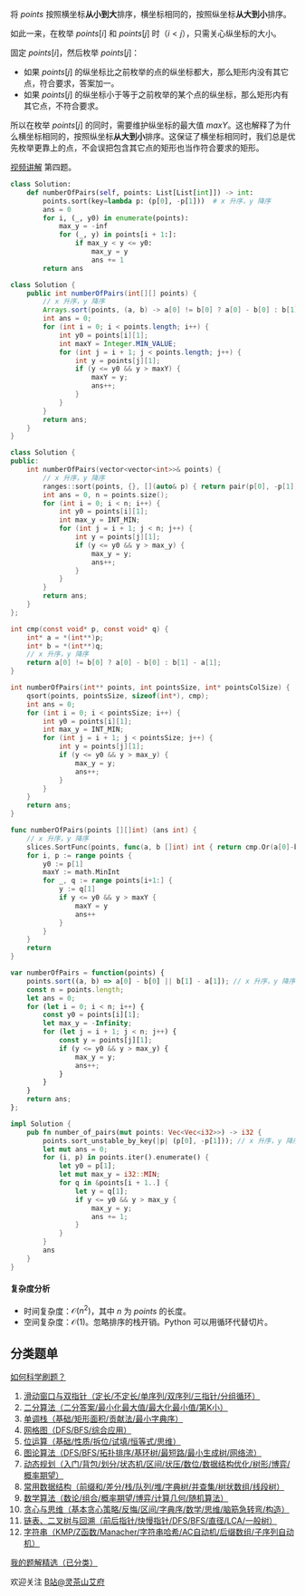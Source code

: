 将 $\textit{points}$ 按照横坐标**从小到大**排序，横坐标相同的，按照纵坐标**从大到小**排序。

如此一来，在枚举 $\textit{points}[i]$ 和 $\textit{points}[j]$ 时（$i<j$），只需关心纵坐标的大小。

固定 $\textit{points}[i]$，然后枚举 $\textit{points}[j]$：

- 如果 $\textit{points}[j]$ 的纵坐标比之前枚举的点的纵坐标都大，那么矩形内没有其它点，符合要求，答案加一。
- 如果 $\textit{points}[j]$ 的纵坐标小于等于之前枚举的某个点的纵坐标，那么矩形内有其它点，不符合要求。

所以在枚举 $\textit{points}[j]$ 的同时，需要维护纵坐标的最大值 $\textit{maxY}$。这也解释了为什么横坐标相同的，按照纵坐标**从大到小**排序。这保证了横坐标相同时，我们总是优先枚举更靠上的点，不会误把包含其它点的矩形也当作符合要求的矩形。

[视频讲解](https://www.bilibili.com/video/BV14C411r7nN/) 第四题。

```py [sol-Python3]
class Solution:
    def numberOfPairs(self, points: List[List[int]]) -> int:
        points.sort(key=lambda p: (p[0], -p[1]))  # x 升序，y 降序
        ans = 0
        for i, (_, y0) in enumerate(points):
            max_y = -inf
            for (_, y) in points[i + 1:]:
                if max_y < y <= y0:
                    max_y = y
                    ans += 1
        return ans
```

```java [sol-Java]
class Solution {
    public int numberOfPairs(int[][] points) {
        // x 升序，y 降序
        Arrays.sort(points, (a, b) -> a[0] != b[0] ? a[0] - b[0] : b[1] - a[1]);
        int ans = 0;
        for (int i = 0; i < points.length; i++) {
            int y0 = points[i][1];
            int maxY = Integer.MIN_VALUE;
            for (int j = i + 1; j < points.length; j++) {
                int y = points[j][1];
                if (y <= y0 && y > maxY) {
                    maxY = y;
                    ans++;
                }
            }
        }
        return ans;
    }
}
```

```cpp [sol-C++]
class Solution {
public:
    int numberOfPairs(vector<vector<int>>& points) {
        // x 升序，y 降序
        ranges::sort(points, {}, [](auto& p) { return pair(p[0], -p[1]); });
        int ans = 0, n = points.size();
        for (int i = 0; i < n; i++) {
            int y0 = points[i][1];
            int max_y = INT_MIN;
            for (int j = i + 1; j < n; j++) {
                int y = points[j][1];
                if (y <= y0 && y > max_y) {
                    max_y = y;
                    ans++;
                }
            }
        }
        return ans;
    }
};
```

```c [sol-C]
int cmp(const void* p, const void* q) {
    int* a = *(int**)p;
    int* b = *(int**)q;
    // x 升序，y 降序
    return a[0] != b[0] ? a[0] - b[0] : b[1] - a[1];
}

int numberOfPairs(int** points, int pointsSize, int* pointsColSize) {
    qsort(points, pointsSize, sizeof(int*), cmp);
    int ans = 0;
    for (int i = 0; i < pointsSize; i++) {
        int y0 = points[i][1];
        int max_y = INT_MIN;
        for (int j = i + 1; j < pointsSize; j++) {
            int y = points[j][1];
            if (y <= y0 && y > max_y) {
                max_y = y;
                ans++;
            }
        }
    }
    return ans;
}
```

```go [sol-Go]
func numberOfPairs(points [][]int) (ans int) {
	// x 升序，y 降序
	slices.SortFunc(points, func(a, b []int) int { return cmp.Or(a[0]-b[0], b[1]-a[1]) })
	for i, p := range points {
		y0 := p[1]
		maxY := math.MinInt
		for _, q := range points[i+1:] {
			y := q[1]
			if y <= y0 && y > maxY {
				maxY = y
				ans++
			}
		}
	}
	return
}
```

```js [sol-JavaScript]
var numberOfPairs = function(points) {
    points.sort((a, b) => a[0] - b[0] || b[1] - a[1]); // x 升序，y 降序
    const n = points.length;
    let ans = 0;
    for (let i = 0; i < n; i++) {
        const y0 = points[i][1];
        let max_y = -Infinity;
        for (let j = i + 1; j < n; j++) {
            const y = points[j][1];
            if (y <= y0 && y > max_y) {
                max_y = y;
                ans++;
            }
        }
    }
    return ans;
};
```

```rust [sol-Rust]
impl Solution {
    pub fn number_of_pairs(mut points: Vec<Vec<i32>>) -> i32 {
        points.sort_unstable_by_key(|p| (p[0], -p[1])); // x 升序，y 降序
        let mut ans = 0;
        for (i, p) in points.iter().enumerate() {
            let y0 = p[1];
            let mut max_y = i32::MIN;
            for q in &points[i + 1..] {
                let y = q[1];
                if y <= y0 && y > max_y {
                    max_y = y;
                    ans += 1;
                }
            }
        }
        ans
    }
}
```

#### 复杂度分析

- 时间复杂度：$\mathcal{O}(n^2)$，其中 $n$ 为 $\textit{points}$ 的长度。
- 空间复杂度：$\mathcal{O}(1)$。忽略排序的栈开销。Python 可以用循环代替切片。

## 分类题单

[如何科学刷题？](https://leetcode.cn/circle/discuss/RvFUtj/)

1. [滑动窗口与双指针（定长/不定长/单序列/双序列/三指针/分组循环）](https://leetcode.cn/circle/discuss/0viNMK/)
2. [二分算法（二分答案/最小化最大值/最大化最小值/第K小）](https://leetcode.cn/circle/discuss/SqopEo/)
3. [单调栈（基础/矩形面积/贡献法/最小字典序）](https://leetcode.cn/circle/discuss/9oZFK9/)
4. [网格图（DFS/BFS/综合应用）](https://leetcode.cn/circle/discuss/YiXPXW/)
5. [位运算（基础/性质/拆位/试填/恒等式/思维）](https://leetcode.cn/circle/discuss/dHn9Vk/)
6. [图论算法（DFS/BFS/拓扑排序/基环树/最短路/最小生成树/网络流）](https://leetcode.cn/circle/discuss/01LUak/)
7. [动态规划（入门/背包/划分/状态机/区间/状压/数位/数据结构优化/树形/博弈/概率期望）](https://leetcode.cn/circle/discuss/tXLS3i/)
8. [常用数据结构（前缀和/差分/栈/队列/堆/字典树/并查集/树状数组/线段树）](https://leetcode.cn/circle/discuss/mOr1u6/)
9. [数学算法（数论/组合/概率期望/博弈/计算几何/随机算法）](https://leetcode.cn/circle/discuss/IYT3ss/)
10. [贪心与思维（基本贪心策略/反悔/区间/字典序/数学/思维/脑筋急转弯/构造）](https://leetcode.cn/circle/discuss/g6KTKL/)
11. [链表、二叉树与回溯（前后指针/快慢指针/DFS/BFS/直径/LCA/一般树）](https://leetcode.cn/circle/discuss/K0n2gO/)
12. [字符串（KMP/Z函数/Manacher/字符串哈希/AC自动机/后缀数组/子序列自动机）](https://leetcode.cn/circle/discuss/SJFwQI/)

[我的题解精选（已分类）](https://github.com/EndlessCheng/codeforces-go/blob/master/leetcode/SOLUTIONS.md)

欢迎关注 [B站@灵茶山艾府](https://space.bilibili.com/206214)
